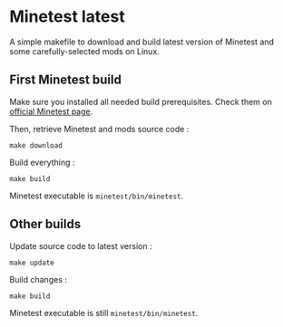 # Minetest latest

A simple makefile to download and build latest version of Minetest and some carefully-selected mods on Linux.

## First Minetest build

Make sure you installed all needed build prerequisites. Check them on [official Minetest page](https://github.com/minetest/minetest/blob/master/README.md#compiling-on-gnulinux).

Then, retrieve Minetest and mods source code :
```
make download
```

Build everything :
```
make build
```

Minetest executable is `minetest/bin/minetest`.

## Other builds

Update source code to latest version :
```
make update
```

Build changes :
```
make build
```

Minetest executable is still `minetest/bin/minetest`.
